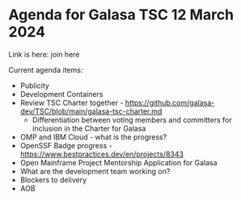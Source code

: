 # Agenda for Galasa TSC 12 March 2024

Link is here: join here

Current agenda items:
* Publicity
* Development Containers
* Review TSC Charter together - https://github.com/galasa-dev/TSC/blob/main/galasa-tsc-charter.md
  * Differentiation between voting members and committers for inclusion in the Charter for Galasa
* OMP and IBM Cloud - what is the progress?
* OpenSSF Badge progress - https://www.bestpractices.dev/en/projects/8343
* Open Mainframe Project Mentorship Application for Galasa
* What are the development team working on?
* Blockers to delivery
* AOB
